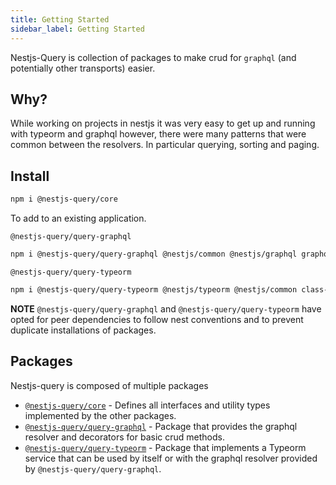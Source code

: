 ```yaml
---
title: Getting Started
sidebar_label: Getting Started
---
```


Nestjs-Query is collection of packages to make crud for `graphql` (and potentially other transports) easier.

## Why?

While working on projects in nestjs it was very easy to get up and running with typeorm and graphql however, there were many patterns that were common between the resolvers. In particular querying, sorting and paging.  

## Install 

```sh
npm i @nestjs-query/core
```

To add to an existing application.

`@nestjs-query/query-graphql`

```sh
npm i @nestjs-query/query-graphql @nestjs/common @nestjs/graphql graphql graphql-relay class-transformer class-validator reflect-metadata type-graphql
```

`@nestjs-query/query-typeorm`

```sh
npm i @nestjs-query/query-typeorm @nestjs/typeorm @nestjs/common class-transformer typeorm
```

**NOTE** `@nestjs-query/query-graphql` and `@nestjs-query/query-typeorm` have opted for peer dependencies to follow nest conventions and to prevent duplicate installations of packages.

## Packages

Nestjs-query is composed of multiple packages

* [`@nestjs-query/core`](api-core.md) - Defines all interfaces and utility types implemented by the other packages.
* [`@nestjs-query/query-graphql`](api-graphql.md) - Package that provides the graphql resolver and decorators for basic crud methods.
* [`@nestjs-query/query-typeorm`](api-typeorm.md) - Package that implements a Typeorm service that can be used by itself or with the graphql resolver provided by `@nestjs-query/query-graphql`.
